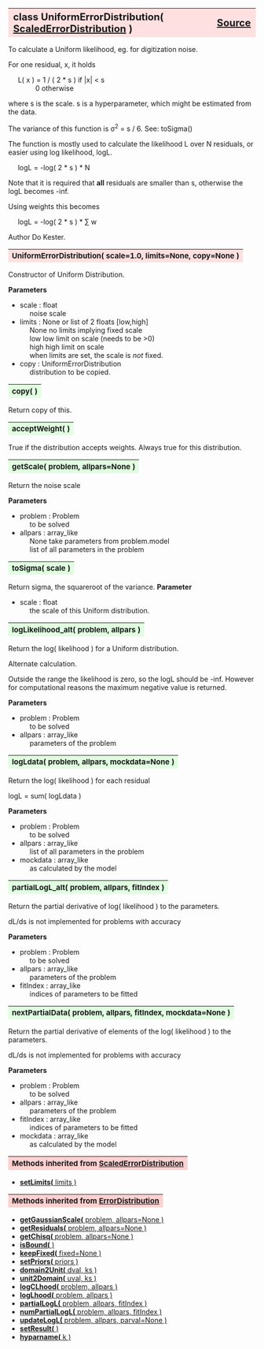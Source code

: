 ---
---
<br><br>

<a name="UniformErrorDistribution"></a>
<table><thead style="background-color:#FFE0E0; width:100%; font-size:20px"><tr><th style="text-align:left">
<strong>class UniformErrorDistribution(</strong> <a href="./ScaledErrorDistribution.html">ScaledErrorDistribution</a> )</th><th style="text-align:right"><a href=https://github.com/dokester/BayesicFitting/blob/master/BayesicFitting/source/UniformErrorDistribution.py target=_blank>Source</a></th></tr></thead></table>

To calculate a Uniform likelihood, eg. for digitization noise.

For one residual, x, it holds

&nbsp;&nbsp;&nbsp;&nbsp; L( x ) = 1 / ( 2 * s )    if |x| < s
<br>&nbsp;&nbsp;&nbsp;&nbsp;&nbsp;&nbsp;&nbsp;&nbsp;&nbsp;&nbsp;&nbsp;&nbsp;&nbsp; 0                otherwise

where s is the scale.
s is a hyperparameter, which might be estimated from the data.

The variance of this function is &sigma;<sup>2</sup> = s / 6.
See: toSigma()

The function is mostly used to calculate the likelihood L over N residuals,
or easier using log likelihood, logL.

&nbsp;&nbsp;&nbsp;&nbsp; logL = -log( 2 * s ) * N

Note that it is required that <b>all</b> residuals are smaller than s,
otherwise the logL becomes -inf.

Using weights this becomes

&nbsp;&nbsp;&nbsp;&nbsp; logL = -log( 2 * s ) * &sum; w


Author       Do Kester.


<a name="UniformErrorDistribution"></a>
<table><thead style="background-color:#FFE0E0; width:100%; font-size:15px"><tr><th style="text-align:left">
<strong>UniformErrorDistribution(</strong> scale=1.0, limits=None, copy=None ) 
</th></tr></thead></table>

Constructor of Uniform Distribution.

<b>Parameters</b>

* scale  :  float
<br>&nbsp;&nbsp;&nbsp;&nbsp; noise scale
* limits  :  None or list of 2 floats [low,high]
<br>&nbsp;&nbsp;&nbsp;&nbsp; None    no limits implying fixed scale
<br>&nbsp;&nbsp;&nbsp;&nbsp; low     low limit on scale (needs to be >0)
<br>&nbsp;&nbsp;&nbsp;&nbsp; high    high limit on scale
<br>&nbsp;&nbsp;&nbsp;&nbsp; when limits are set, the scale is *not* fixed.
* copy  :  UniformErrorDistribution
<br>&nbsp;&nbsp;&nbsp;&nbsp; distribution to be copied.


<a name="copy"></a>
<table><thead style="background-color:#E0FFE0; width:100%; font-size:15px"><tr><th style="text-align:left">
<strong>copy(</strong> )
</th></tr></thead></table>

Return copy of this. 
<a name="acceptWeight"></a>
<table><thead style="background-color:#E0FFE0; width:100%; font-size:15px"><tr><th style="text-align:left">
<strong>acceptWeight(</strong> )
</th></tr></thead></table>
True if the distribution accepts weights.
Always true for this distribution.

<a name="getScale"></a>
<table><thead style="background-color:#E0FFE0; width:100%; font-size:15px"><tr><th style="text-align:left">
<strong>getScale(</strong> problem, allpars=None ) 
</th></tr></thead></table>
Return the noise scale

<b>Parameters</b>

* problem  :  Problem
<br>&nbsp;&nbsp;&nbsp;&nbsp; to be solved
* allpars  :  array_like
<br>&nbsp;&nbsp;&nbsp;&nbsp; None take parameters from problem.model
<br>&nbsp;&nbsp;&nbsp;&nbsp; list of all parameters in the problem

<a name="toSigma"></a>
<table><thead style="background-color:#E0FFE0; width:100%; font-size:15px"><tr><th style="text-align:left">
<strong>toSigma(</strong> scale ) 
</th></tr></thead></table>
Return sigma, the squareroot of the variance.
<b>Parameter</b>

* scale  :  float
<br>&nbsp;&nbsp;&nbsp;&nbsp; the scale of this Uniform distribution.

<a name="logLikelihood_alt"></a>
<table><thead style="background-color:#E0FFE0; width:100%; font-size:15px"><tr><th style="text-align:left">
<strong>logLikelihood_alt(</strong> problem, allpars ) 
</th></tr></thead></table>
Return the log( likelihood ) for a Uniform distribution.

Alternate calculation.

Outside the range the likelihood is zero, so the logL should be -inf.
However for computational reasons the maximum negative value is returned.

<b>Parameters</b>

* problem  :  Problem
<br>&nbsp;&nbsp;&nbsp;&nbsp; to be solved
* allpars  :  array_like
<br>&nbsp;&nbsp;&nbsp;&nbsp; parameters of the problem


<a name="logLdata"></a>
<table><thead style="background-color:#E0FFE0; width:100%; font-size:15px"><tr><th style="text-align:left">
<strong>logLdata(</strong> problem, allpars, mockdata=None ) 
</th></tr></thead></table>
Return the log( likelihood ) for each residual

logL = sum( logLdata )

<b>Parameters</b>

* problem  :  Problem
<br>&nbsp;&nbsp;&nbsp;&nbsp; to be solved
* allpars  :  array_like
<br>&nbsp;&nbsp;&nbsp;&nbsp; list of all parameters in the problem
* mockdata  :  array_like
<br>&nbsp;&nbsp;&nbsp;&nbsp; as calculated by the model


<a name="partialLogL_alt"></a>
<table><thead style="background-color:#E0FFE0; width:100%; font-size:15px"><tr><th style="text-align:left">
<strong>partialLogL_alt(</strong> problem, allpars, fitIndex ) 
</th></tr></thead></table>
Return the partial derivative of log( likelihood ) to the parameters.

dL/ds is not implemented for problems with accuracy

<b>Parameters</b>

* problem  :  Problem
<br>&nbsp;&nbsp;&nbsp;&nbsp; to be solved
* allpars  :  array_like
<br>&nbsp;&nbsp;&nbsp;&nbsp; parameters of the problem
* fitIndex  :  array_like
<br>&nbsp;&nbsp;&nbsp;&nbsp; indices of parameters to be fitted


<a name="nextPartialData"></a>
<table><thead style="background-color:#E0FFE0; width:100%; font-size:15px"><tr><th style="text-align:left">
<strong>nextPartialData(</strong> problem, allpars, fitIndex, mockdata=None ) 
</th></tr></thead></table>
Return the partial derivative of elements of the log( likelihood )
to the parameters.

dL/ds is not implemented for problems with accuracy

<b>Parameters</b>

* problem  :  Problem
<br>&nbsp;&nbsp;&nbsp;&nbsp; to be solved
* allpars  :  array_like
<br>&nbsp;&nbsp;&nbsp;&nbsp; parameters of the problem
* fitIndex  :  array_like
<br>&nbsp;&nbsp;&nbsp;&nbsp; indices of parameters to be fitted
* mockdata  :  array_like
<br>&nbsp;&nbsp;&nbsp;&nbsp; as calculated by the model


<table><thead style="background-color:#FFD0D0; width:100%; font-size:15px"><tr><th style="text-align:left">
<strong>Methods inherited from</strong> <a href="./ScaledErrorDistribution.html">ScaledErrorDistribution</a></th></tr></thead></table>


* [<strong>setLimits(</strong> limits ) ](./ScaledErrorDistribution.md#setLimits)


<table><thead style="background-color:#FFD0D0; width:100%; font-size:15px"><tr><th style="text-align:left">
<strong>Methods inherited from</strong> <a href="./ErrorDistribution.html">ErrorDistribution</a></th></tr></thead></table>


* [<strong>getGaussianScale(</strong> problem, allpars=None ) ](./ErrorDistribution.md#getGaussianScale)
* [<strong>getResiduals(</strong> problem, allpars=None )](./ErrorDistribution.md#getResiduals)
* [<strong>getChisq(</strong> problem, allpars=None )](./ErrorDistribution.md#getChisq)
* [<strong>isBound(</strong> ) ](./ErrorDistribution.md#isBound)
* [<strong>keepFixed(</strong> fixed=None ) ](./ErrorDistribution.md#keepFixed)
* [<strong>setPriors(</strong> priors ) ](./ErrorDistribution.md#setPriors)
* [<strong>domain2Unit(</strong> dval, ks ) ](./ErrorDistribution.md#domain2Unit)
* [<strong>unit2Domain(</strong> uval, ks ) ](./ErrorDistribution.md#unit2Domain)
* [<strong>logCLhood(</strong> problem, allpars )](./ErrorDistribution.md#logCLhood)
* [<strong>logLhood(</strong> problem, allpars )](./ErrorDistribution.md#logLhood)
* [<strong>partialLogL(</strong> problem, allpars, fitIndex ) ](./ErrorDistribution.md#partialLogL)
* [<strong>numPartialLogL(</strong> problem, allpars, fitIndex ) ](./ErrorDistribution.md#numPartialLogL)
* [<strong>updateLogL(</strong> problem, allpars, parval=None )](./ErrorDistribution.md#updateLogL)
* [<strong>setResult(</strong> )](./ErrorDistribution.md#setResult)
* [<strong>hyparname(</strong> k ) ](./ErrorDistribution.md#hyparname)
